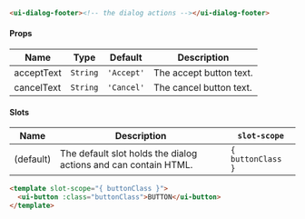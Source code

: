 ```html
<ui-dialog-footer><!-- the dialog actions --></ui-dialog-footer>
```

#### Props

| Name       | Type     | Default    | Description             |
| ---------- | -------- | ---------- | ----------------------- |
| acceptText | `String` | `'Accept'` | The accept button text. |
| cancelText | `String` | `'Cancel'` | The cancel button text. |

#### Slots

| Name      | Description                                                     | `slot-scope`      |
| --------- | --------------------------------------------------------------- | ----------------- |
| (default) | The default slot holds the dialog actions and can contain HTML. | `{ buttonClass }` |

```html
<template slot-scope="{ buttonClass }">
  <ui-button :class="buttonClass">BUTTON</ui-button>
</template>
```
